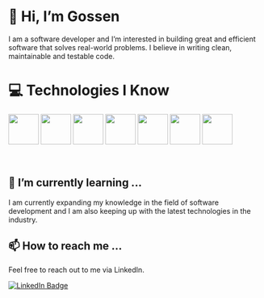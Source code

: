 # 👋 Hi, I’m Gossen

I am a software developer and I’m interested in building great and efficient software that solves real-world problems. I believe in writing clean, maintainable and testable code.

# 💻 Technologies I Know

<img src="https://img.icons8.com/color/48/000000/html-5.png" height="60" width="60"/>     <img src="https://img.icons8.com/color/48/000000/css3.png" height="60" width="60"/>     <img src="https://img.icons8.com/color/48/000000/java-coffee-cup-logo.png" height="60" width="60"/>     <img src="https://img.icons8.com/color/48/000000/javascript.png" height="60" width="60"/>     <img src="https://img.icons8.com/color/48/000000/discord-logo.png" height="60" width="60"/>     <img src="https://img.icons8.com/color/48/000000/c-programming.png" height="60" width="60"/>     <img src="https://img.icons8.com/color/48/000000/lua.png" height="60" width="60"/>


<br>

## 🌱 I’m currently learning ...

I am currently expanding my knowledge in the field of software development and I am also keeping up with the latest technologies in the industry.

## 📫 How to reach me ...

Feel free to reach out to me via LinkedIn.

[![LinkedIn Badge](https://img.shields.io/badge/-LinkedIn-black.svg?style=flat-square&logo=linkedin&colorB=555)](https://linkedin.com/in/mamadousaliou-bah)
